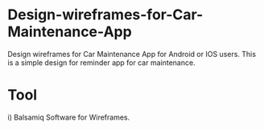 # Design-wireframes-for-Car-Maintenance-App
Design wireframes for Car Maintenance App for Android or IOS users. This is a simple design for reminder app for car maintenance.
# Tool
i) Balsamiq Software for Wireframes.
